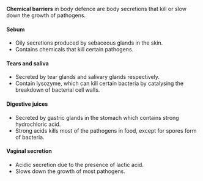 **Chemical barriers** in body defence are body secretions that kill or slow down the growth of pathogens.

#### Sebum
- Oily secretions produced by sebaceous glands in the skin.
- Contains chemicals that kill certain pathogens.

#### Tears and saliva
- Secreted by tear glands and salivary glands respectively.
- Contain lysozyme, which can kill certain bacteria by catalysing the breakdown of bacterial cell walls.

#### Digestive juices
- Secreted by gastric glands in the stomach which contains strong hydrochloric acid.
- Strong acids kills most of the pathogens in food, except for spores form of bacteria.

#### Vaginal secretion
- Acidic secretion due to the presence of lactic acid.
- Slows down the growth of most pathogens.

